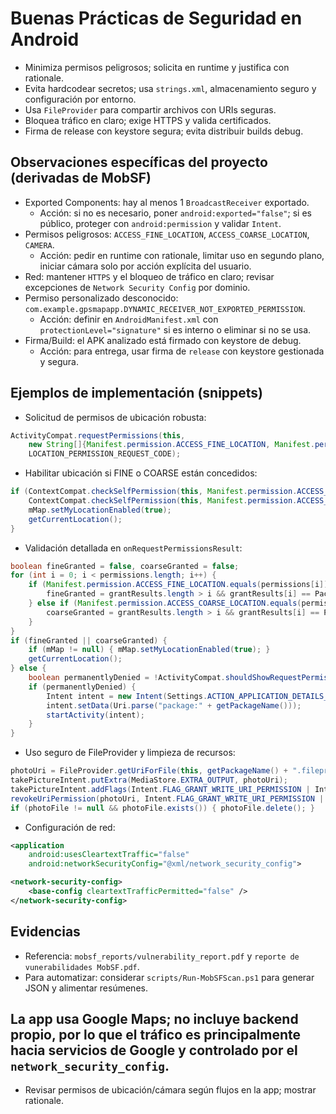 # Buenas Prácticas de Seguridad en Android

- Minimiza permisos peligrosos; solicita en runtime y justifica con rationale.
- Evita hardcodear secretos; usa `strings.xml`, almacenamiento seguro y configuración por entorno.
- Usa `FileProvider` para compartir archivos con URIs seguras.
- Bloquea tráfico en claro; exige HTTPS y valida certificados.
- Firma de release con keystore segura; evita distribuir builds debug.

## Observaciones específicas del proyecto (derivadas de MobSF)
- Exported Components: hay al menos 1 `BroadcastReceiver` exportado.
  - Acción: si no es necesario, poner `android:exported="false"`; si es público, proteger con `android:permission` y validar `Intent`.
- Permisos peligrosos: `ACCESS_FINE_LOCATION`, `ACCESS_COARSE_LOCATION`, `CAMERA`.
  - Acción: pedir en runtime con rationale, limitar uso en segundo plano, iniciar cámara solo por acción explícita del usuario.
- Red: mantener `HTTPS` y el bloqueo de tráfico en claro; revisar excepciones de `Network Security Config` por dominio.
- Permiso personalizado desconocido: `com.example.gpsmapapp.DYNAMIC_RECEIVER_NOT_EXPORTED_PERMISSION`.
  - Acción: definir en `AndroidManifest.xml` con `protectionLevel="signature"` si es interno o eliminar si no se usa.
- Firma/Build: el APK analizado está firmado con keystore de debug.
  - Acción: para entrega, usar firma de `release` con keystore gestionada y segura.

## Ejemplos de implementación (snippets)
- Solicitud de permisos de ubicación robusta:
```java
ActivityCompat.requestPermissions(this,
    new String[]{Manifest.permission.ACCESS_FINE_LOCATION, Manifest.permission.ACCESS_COARSE_LOCATION},
    LOCATION_PERMISSION_REQUEST_CODE);
```

- Habilitar ubicación si FINE o COARSE están concedidos:
```java
if (ContextCompat.checkSelfPermission(this, Manifest.permission.ACCESS_FINE_LOCATION) == PackageManager.PERMISSION_GRANTED ||
    ContextCompat.checkSelfPermission(this, Manifest.permission.ACCESS_COARSE_LOCATION) == PackageManager.PERMISSION_GRANTED) {
    mMap.setMyLocationEnabled(true);
    getCurrentLocation();
}
```

- Validación detallada en `onRequestPermissionsResult`:
```java
boolean fineGranted = false, coarseGranted = false;
for (int i = 0; i < permissions.length; i++) {
    if (Manifest.permission.ACCESS_FINE_LOCATION.equals(permissions[i])) {
        fineGranted = grantResults.length > i && grantResults[i] == PackageManager.PERMISSION_GRANTED;
    } else if (Manifest.permission.ACCESS_COARSE_LOCATION.equals(permissions[i])) {
        coarseGranted = grantResults.length > i && grantResults[i] == PackageManager.PERMISSION_GRANTED;
    }
}
if (fineGranted || coarseGranted) {
    if (mMap != null) { mMap.setMyLocationEnabled(true); }
    getCurrentLocation();
} else {
    boolean permanentlyDenied = !ActivityCompat.shouldShowRequestPermissionRationale(this, Manifest.permission.ACCESS_FINE_LOCATION);
    if (permanentlyDenied) {
        Intent intent = new Intent(Settings.ACTION_APPLICATION_DETAILS_SETTINGS);
        intent.setData(Uri.parse("package:" + getPackageName()));
        startActivity(intent);
    }
}
```

- Uso seguro de FileProvider y limpieza de recursos:
```java
photoUri = FileProvider.getUriForFile(this, getPackageName() + ".fileprovider", photoFile);
takePictureIntent.putExtra(MediaStore.EXTRA_OUTPUT, photoUri);
takePictureIntent.addFlags(Intent.FLAG_GRANT_WRITE_URI_PERMISSION | Intent.FLAG_GRANT_READ_URI_PERMISSION);
revokeUriPermission(photoUri, Intent.FLAG_GRANT_WRITE_URI_PERMISSION | Intent.FLAG_GRANT_READ_URI_PERMISSION);
if (photoFile != null && photoFile.exists()) { photoFile.delete(); }
```

- Configuración de red:
```xml
<application
    android:usesCleartextTraffic="false"
    android:networkSecurityConfig="@xml/network_security_config">
```

```xml
<network-security-config>
    <base-config cleartextTrafficPermitted="false" />
</network-security-config>
```

## Evidencias
- Referencia: `mobsf_reports/vulnerability_report.pdf` y `reporte de vunerabilidades MobSF.pdf`.
- Para automatizar: considerar `scripts/Run-MobSFScan.ps1` para generar JSON y alimentar resúmenes.

## La app usa Google Maps; no incluye backend propio, por lo que el tráfico es principalmente hacia servicios de Google y controlado por el `network_security_config`.
- Revisar permisos de ubicación/cámara según flujos en la app; mostrar rationale.
